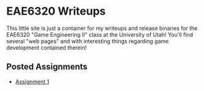 # EAE6320 Writeups

This little site is just a container for my writeups and release binaries for the EAE6320 "Game Engineering II" class at the University of Utah!  You'll find several "web pages" and with interesting things regarding game development contained therein!

## Posted Assignments
* [Assignment 1](/EAE6320-WriteUps/Assignment1)
